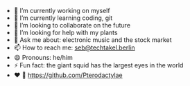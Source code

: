 - 🔭 I’m currently working on myself
- 🌱 I’m currently learning coding, git
- 👯 I’m looking to collaborate on the future
- 🤔 I’m looking for help with my plants
- 💬 Ask me about: electronic music and the stock market
- 📫 How to reach me: seb@techtakel.berlin
- 😄 Pronouns: he/him
- ⚡ Fun fact: the giant squid has the largest eyes in the world 
- ❤️ :couple: https://github.com/Pterodactylae

